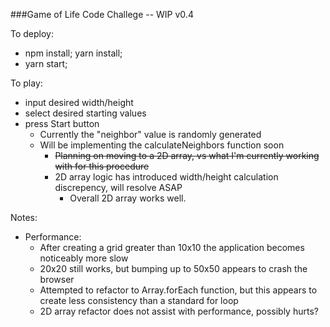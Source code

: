 ###Game of Life Code Challege -- WIP v0.4

To deploy:

  - npm install; yarn install;
  - yarn start;

To play:

  - input desired width/height
  - select desired starting values
  - press Start button
    - Currently the "neighbor" value is randomly generated
    - Will be implementing the calculateNeighbors function soon
      - ~~Planning on moving to a 2D array, vs what I'm currently working with for this procedure~~
      - 2D array logic has introduced width/height calculation discrepency, will resolve ASAP
        - Overall 2D array works well.

Notes:

- Performance:
    - After creating a grid greater than 10x10 the application becomes noticeably more slow
    - 20x20 still works, but bumping up to 50x50 appears to crash the browser
    - Attempted to refactor to Array.forEach function, but this appears to create less consistency than a standard for loop
    - 2D array refactor does not assist with performance, possibly hurts? 